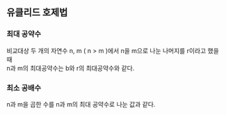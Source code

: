 ## 유클리드 호제법
### 최대 공약수
비교대상 두 개의 자연수 n, m ( n > m )에서 n을 m으로 나눈 나머지를 r이라고 했을 때\
n과 m의 최대공약수는 b와 r의 최대공약수와 같다.

### 최소 공배수
n과 m을 곱한 수를 n과 m의 최대 공약수로 나눈 값과 같다.
